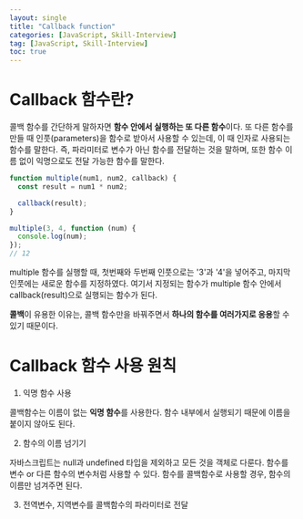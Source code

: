 ```yaml
---
layout: single
title: "Callback function"
categories: [JavaScript, Skill-Interview]
tag: [JavaScript, Skill-Interview]
toc: true
---
```


# Callback 함수란?

콜백 함수를 간단하게 말하자면 **함수 안에서 실행하는 또 다른 함수**이다.
또 다른 함수를 만들 때 인풋(parameters)을 함수로 받아서 사용할 수 있는데, 이 때 인자로 사용되는 함수를 말한다.
즉, 파라미터로 변수가 아닌 함수를 전달하는 것을 말하며, 또한 함수 이름 없이 익명으로도 전달 가능한 함수를 말한다.

```js
function multiple(num1, num2, callback) {
  const result = num1 * num2;

  callback(result);
}

multiple(3, 4, function (num) {
  console.log(num);
});
// 12
```

multiple 함수를 실행할 때, 첫번째와 두번째 인풋으로는 '3'과 '4'을 넣어주고, 마지막 인풋에는 새로운 함수를 지정하였다.
여기서 지정되는 함수가 multiple 함수 안에서 callback(result)으로 실행되는 함수가 된다.

**콜백**이 유용한 이유는, 콜백 함수만을 바꿔주면서 **하나의 함수를 여러가지로 응용**할 수 있기 때문이다.

# Callback 함수 사용 원칙

1. 익명 함수 사용

콜백함수는 이름이 없는 **익명 함수**를 사용한다.
함수 내부에서 실행되기 때문에 이름을 붙이지 않아도 된다.

2. 함수의 이름 넘기기

자바스크립트는 null과 undefined 타입을 제외하고 모든 것을 객체로 다룬다.
함수를 변수 or 다른 함수의 변수처럼 사용할 수 있다.
함수를 콜백함수로 사용할 경우, 함수의 이름만 넘겨주면 된다.

3. 전역변수, 지역변수를 콜백함수의 파라미터로 전달
